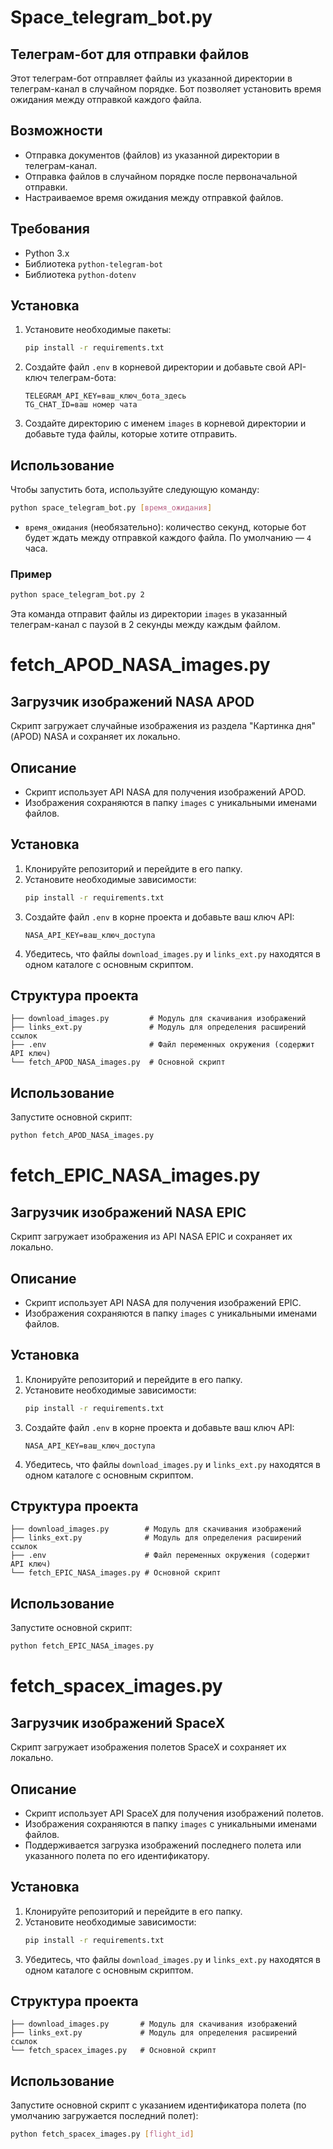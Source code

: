 # Space_telegram_bot.py
## Телеграм-бот для отправки файлов

Этот телеграм-бот отправляет файлы из указанной директории в телеграм-канал в случайном порядке. Бот позволяет установить время ожидания между отправкой каждого файла.

## Возможности

- Отправка документов (файлов) из указанной директории в телеграм-канал.
- Отправка файлов в случайном порядке после первоначальной отправки.
- Настраиваемое время ожидания между отправкой файлов.

## Требования

- Python 3.x
- Библиотека `python-telegram-bot`
- Библиотека `python-dotenv`

## Установка

1. Установите необходимые пакеты:
   ```bash
   pip install -r requirements.txt
   ```

2. Создайте файл `.env` в корневой директории и добавьте свой API-ключ телеграм-бота:
   ```plaintext
   TELEGRAM_API_KEY=ваш_ключ_бота_здесь
   TG_CHAT_ID=ваш номер чата
   ```

3. Создайте директорию с именем `images` в корневой директории и добавьте туда файлы, которые хотите отправить.

## Использование

Чтобы запустить бота, используйте следующую команду:

```bash
python space_telegram_bot.py [время_ожидания]
```

- `время_ожидания` (необязательно): количество секунд, которые бот будет ждать между отправкой каждого файла. По умолчанию — `4` часа.

### Пример

```bash
python space_telegram_bot.py 2
```

Эта команда отправит файлы из директории `images` в указанный телеграм-канал с паузой в 2 секунды между каждым файлом.

# fetch_APOD_NASA_images.py
## Загрузчик изображений NASA APOD

Скрипт загружает случайные изображения из раздела "Картинка дня" (APOD) NASA и сохраняет их локально.

## Описание

- Скрипт использует API NASA для получения изображений APOD.
- Изображения сохраняются в папку `images` с уникальными именами файлов.

## Установка

1. Клонируйте репозиторий и перейдите в его папку.
2. Установите необходимые зависимости:
   ```bash
   pip install -r requirements.txt
   ```
3. Создайте файл `.env` в корне проекта и добавьте ваш ключ API:
   ```plaintext
   NASA_API_KEY=ваш_ключ_доступа
   ```
4. Убедитесь, что файлы `download_images.py` и `links_ext.py` находятся в одном каталоге с основным скриптом.
## Структура проекта

```
├── download_images.py         # Модуль для скачивания изображений
├── links_ext.py               # Модуль для определения расширений ссылок
├── .env                       # Файл переменных окружения (содержит API ключ)
└── fetch_APOD_NASA_images.py  # Основной скрипт
```

## Использование

Запустите основной скрипт:
```bash
python fetch_APOD_NASA_images.py
```

# fetch_EPIC_NASA_images.py
## Загрузчик изображений NASA EPIC

Скрипт загружает изображения из API NASA EPIC и сохраняет их локально.

## Описание

- Скрипт использует API NASA для получения изображений EPIC.
- Изображения сохраняются в папку `images` с уникальными именами файлов.

## Установка

1. Клонируйте репозиторий и перейдите в его папку.
2. Установите необходимые зависимости:
   ```bash
   pip install -r requirements.txt
   ```
3. Создайте файл `.env` в корне проекта и добавьте ваш ключ API:
   ```plaintext
   NASA_API_KEY=ваш_ключ_доступа
   ```
4. Убедитесь, что файлы `download_images.py` и `links_ext.py` находятся в одном каталоге с основным скриптом.  
## Структура проекта

```
├── download_images.py        # Модуль для скачивания изображений
├── links_ext.py              # Модуль для определения расширений ссылок
├── .env                      # Файл переменных окружения (содержит API ключ)
└── fetch_EPIC_NASA_images.py # Основной скрипт
```

## Использование

Запустите основной скрипт:
```bash
python fetch_EPIC_NASA_images.py
```

# fetch_spacex_images.py
## Загрузчик изображений SpaceX

Скрипт загружает изображения полетов SpaceX и сохраняет их локально.

## Описание

- Скрипт использует API SpaceX для получения изображений полетов.
- Изображения сохраняются в папку `images` с уникальными именами файлов.
- Поддерживается загрузка изображений последнего полета или указанного полета по его идентификатору.

## Установка

1. Клонируйте репозиторий и перейдите в его папку.
2. Установите необходимые зависимости:
   ```bash
   pip install -r requirements.txt
   ```
3. Убедитесь, что файлы `download_images.py` и `links_ext.py` находятся в одном каталоге с основным скриптом.

## Структура проекта

```
├── download_images.py       # Модуль для скачивания изображений
├── links_ext.py             # Модуль для определения расширений ссылок
└── fetch_spacex_images.py   # Основной скрипт
```

## Использование

Запустите основной скрипт с указанием идентификатора полета (по умолчанию загружается последний полет):
```bash
python fetch_spacex_images.py [flight_id]
```